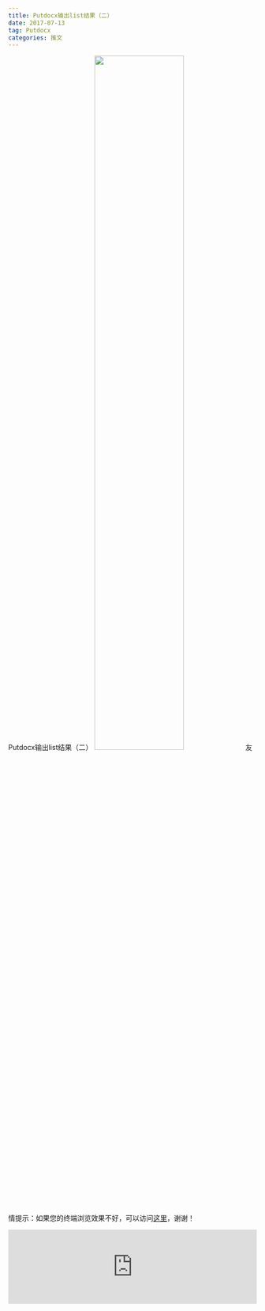 ```yaml
---
title: Putdocx输出list结果（二）
date: 2017-07-13
tag: Putdocx
categories: 推文
---
```

Putdocx输出list结果（二）
<img src="http://mmbiz.qpic.cn/mmbiz_jpg/ACviaWTBFxhbH0bnk9Zwv6oiacY8Jl4d7NJoKQic6NmibRQ4JQLp3nmibc4bxt2gTiccoC4jheXw3RTpJ2BymX5gx68w/0?wx_fmt.jpeg" style="width: 60%; height: auto;"/><!--more-->
友情提示：如果您的终端浏览效果不好，可以访问[这里](https://stata-club.github.io/stata_article/2017-07-13.html)，谢谢！
<iframe src="https://stata-club.github.io/stata_article/2017-07-13.html" id="iframepage" frameborder="0" scrolling="no" marginheight="0" marginwidth="0" width="100%" onLoad="iFrameHeight()"></iframe>
<script type="text/javascript" language="javascript">
function iFrameHeight() {
var ifm= document.getElementById("iframepage");
var subWeb = document.frames ? document.frames["iframepage"].document : ifm.contentDocument;   
if(ifm != null && subWeb != null) {
 ifm.height = subWeb.body.scrollHeight;
} 
} 
</script> 